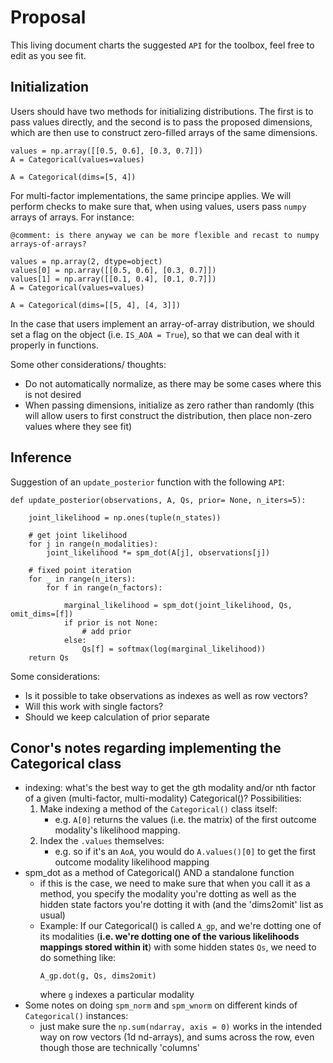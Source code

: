 # Proposal

This living document charts the suggested `API` for the toolbox, feel free to edit as you see fit.

## Initialization 

Users should have two methods for initializing distributions. The first is to pass values directly, and the second is to pass the proposed dimensions, which are then use to construct zero-filled arrays of the same dimensions. 

```
values = np.array([[0.5, 0.6], [0.3, 0.7]])
A = Categorical(values=values)
```

```
A = Categorical(dims=[5, 4])
```

For multi-factor implementations, the same principe applies. We will perform checks to make sure that, when using values, users pass `numpy` arrays of arrays. For instance:

`@comment: is there anyway we can be more flexible and recast to numpy arrays-of-arrays?`

```
values = np.array(2, dtype=object)
values[0] = np.array([[0.5, 0.6], [0.3, 0.7]])
values[1] = np.array([[0.1, 0.4], [0.1, 0.7]])
A = Categorical(values=values)
```

```
A = Categorical(dims=[[5, 4], [4, 3]])
```

In the case that users implement an array-of-array distribution, we should set a flag on the object (i.e. `IS_AOA = True`), so that we can deal with it properly in functions.

Some other considerations/ thoughts:
- Do not automatically normalize, as there may be some cases where this is not desired
- When passing dimensions, initialize as zero rather than randomly (this will allow users to first construct the distribution, then place non-zero values where they see fit)

## Inference

Suggestion of an `update_posterior` function with the following `API`:

```
def update_posterior(observations, A, Qs, prior= None, n_iters=5):
    
    joint_likelihood = np.ones(tuple(n_states))

    # get joint likelihood
    for j in range(n_modalities):
        joint_likelihood *= spm_dot(A[j], observations[j])

    # fixed point iteration
    for _ in range(n_iters):
        for f in range(n_factors):

            marginal_likelihood = spm_dot(joint_likelihood, Qs, omit_dims=[f])
            if prior is not None:
                # add prior
            else:
                Qs[f] = softmax(log(marginal_likelihood))
    return Qs
```

Some considerations:
- Is it possible to take observations as indexes as well as row vectors?
- Will this work with single factors?
- Should we keep calculation of prior separate

## Conor's notes regarding implementing the Categorical class

- indexing: what's the best way to get the gth modality and/or nth factor of a given (multi-factor, multi-modality) Categorical()? Possibilities:
    1. Make indexing a method of the `Categorical()` class itself:
        - e.g. `A[0]` returns the values (i.e. the matrix) of the first outcome modality's likelihood mapping.
    2. Index the `.values` themselves:
        - e.g. so if it's an `AoA`, you would do `A.values()[0]` to get the first outcome modality likelihood mapping
- spm_dot as a method of Categorical() AND a standalone function
    - if this is the case, we need to make sure that when you call it as a method, you specify the modality you're dotting as well as the hidden state factors you're dotting it with (and the 'dims2omit' list as usual)
    - Example: If our Categorical() is called `A_gp`, and we're dotting one of its modalities (**i.e. we're dotting one of the various likelihoods mappings stored within it**) with some hidden states `Qs`, we need to do something like:
        ```
        A_gp.dot(g, Qs, dims2omit)
        ```
        where `g` indexes a particular modality
- Some notes on doing `spm_norm` and `spm_wnorm` on different kinds of `Categorical()` instances:
    - just make sure the `np.sum(ndarray, axis = 0)` works in the intended way on row vectors (1d nd-arrays), and sums across the row, even though those are technically 'columns'


